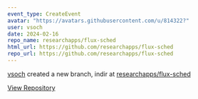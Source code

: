 ```yaml
---
event_type: CreateEvent
avatar: "https://avatars.githubusercontent.com/u/814322?"
user: vsoch
date: 2024-02-16
repo_name: researchapps/flux-sched
html_url: https://github.com/researchapps/flux-sched
repo_url: https://github.com/researchapps/flux-sched
---
```


<a href='https://github.com/vsoch' target='_blank'>vsoch</a> created a new branch, indir at <a href='https://github.com/researchapps/flux-sched' target='_blank'>researchapps/flux-sched</a>

<a href='https://github.com/researchapps/flux-sched' target='_blank'>View Repository</a>